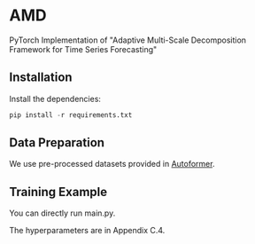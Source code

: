 # AMD

PyTorch Implementation of "Adaptive Multi-Scale Decomposition Framework for Time Series Forecasting"



## Installation

Install the dependencies:

```python
pip install -r requirements.txt
```



## Data Preparation

We use pre-processed datasets provided in [Autoformer](https://github.com/thuml/Autoformer).



## Training Example

You can directly run main.py.

The hyperparameters are in Appendix C.4.